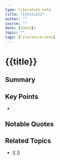 ```yaml
---
type: literature-note
title: "{{title}}"
author: ""
source: ""
date: {{date}}
topic: ""
tags: [literature-note]
---
```


# {{title}}

## Summary

## Key Points

- 

## Notable Quotes

> 

## Related Topics
- [[ ]]
